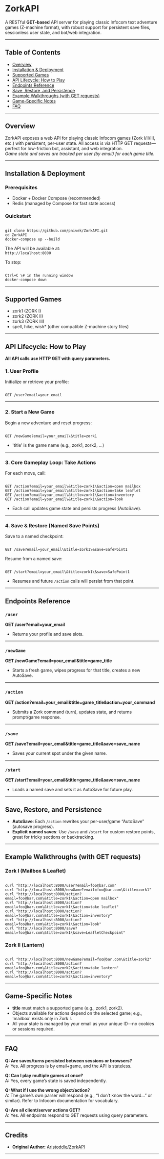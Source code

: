 # ZorkAPI

A RESTful **GET-based** API server for playing classic Infocom text adventure games (Z-machine format), with robust support for persistent save files, sessionless user state, and bot/web integration.

---

## Table of Contents

- [Overview](#overview)
- [Installation & Deployment](#installation--deployment)
- [Supported Games](#supported-games)
- [API Lifecycle: How to Play](#api-lifecycle-how-to-play)
- [Endpoints Reference](#endpoints-reference)
- [Save, Restore, and Persistence](#save-restore-and-persistence)
- [Example Walkthroughs (with GET requests)](#example-walkthroughs-with-get-requests)
- [Game-Specific Notes](#game-specific-notes)
- [FAQ](#faq)

---

## Overview

ZorkAPI exposes a web API for playing classic Infocom games (Zork I/II/III, etc.) with persistent, per-user state. All access is via HTTP GET requests—perfect for low-friction bot, assistant, and web integration.  
_Game state and saves are tracked per user (by email) for each game title._

---

## Installation & Deployment

### Prerequisites

- Docker + Docker Compose (recommended)
- Redis (managed by Compose for fast state access)

### Quickstart

```

git clone https://github.com/pnivek/ZorkAPI.git
cd ZorkAPI
docker-compose up --build

```

The API will be available at:  
`http://localhost:8000`

To stop:
```

Ctrl+C \# in the running window
docker-compose down

```

---

## Supported Games

- zork1 (ZORK I)
- zork2 (ZORK II)
- zork3 (ZORK III)
- spell, hike, wish* (other compatible Z-machine story files)

---

## API Lifecycle: How to Play

**All API calls use HTTP GET with query parameters.**

### 1. User Profile

Initialize or retrieve your profile:
```

GET /user?email=your_email

```

---

### 2. Start a New Game

Begin a new adventure and reset progress:
```

GET /newGame?email=your_email\&title=zork1

```

- 'title' is the game name (e.g., zork1, zork2, ...)

---

### 3. Core Gameplay Loop: Take Actions

For each move, call:
```

GET /action?email=your_email\&title=zork1\&action=open mailbox
GET /action?email=your_email\&title=zork1\&action=take leaflet
GET /action?email=your_email\&title=zork1\&action=inventory
GET /action?email=your_email\&title=zork1\&action=look

```
- Each call updates game state and persists progress (AutoSave).

---

### 4. Save & Restore (Named Save Points)

Save to a named checkpoint:
```

GET /save?email=your_email\&title=zork1\&save=SafePoint1

```
Resume from a named save:
```

GET /start?email=your_email\&title=zork1\&save=SafePoint1

```
- Resumes and future `/action` calls will persist from that point.

---

## Endpoints Reference

### `/user`
**GET /user?email=your_email**  
- Returns your profile and save slots.

---
### `/newGame`
**GET /newGame?email=your_email&title=game_title**  
- Starts a fresh game, wipes progress for that title, creates a new AutoSave.

---
### `/action`
**GET /action?email=your_email&title=game_title&action=your_command**  
- Submits a Zork command (turn), updates state, and returns prompt/game response.

---
### `/save`
**GET /save?email=your_email&title=game_title&save=save_name**  
- Saves your current spot under the given name.

---
### `/start`
**GET /start?email=your_email&title=game_title&save=save_name**  
- Loads a named save and sets it as AutoSave for future play.

---

## Save, Restore, and Persistence

- **AutoSave**: Each `/action` rewrites your per-user/game “AutoSave” (autosave progress).
- **Explicit named saves**: Use `/save` and `/start` for custom restore points, great for tricky sections or backtracking.

---

## Example Walkthroughs (with GET requests)

### Zork I (Mailbox & Leaflet)

```

curl "http://localhost:8000/user?email=foo@bar.com"
curl "http://localhost:8000/newGame?email=foo@bar.com\&title=zork1"
curl "http://localhost:8000/action?email=foo@bar.com\&title=zork1\&action=open mailbox"
curl "http://localhost:8000/action?email=foo@bar.com\&title=zork1\&action=take leaflet"
curl "http://localhost:8000/action?email=foo@bar.com\&title=zork1\&action=inventory"
curl "http://localhost:8000/action?email=foo@bar.com\&title=zork1\&action=look"
curl "http://localhost:8000/save?email=foo@bar.com\&title=zork1\&save=LeafletCheckpoint"

```

### Zork II (Lantern)

```

curl "http://localhost:8000/newGame?email=foo@bar.com\&title=zork2"
curl "http://localhost:8000/action?email=foo@bar.com\&title=zork2\&action=take lantern"
curl "http://localhost:8000/action?email=foo@bar.com\&title=zork2\&action=inventory"

```

---

## Game-Specific Notes

- **title** must match a supported game (e.g., zork1, zork2).
- Objects available for actions depend on the selected game; e.g., 'mailbox' exists only in Zork I.
- All your state is managed by your email as your unique ID—no cookies or sessions required.

---

## FAQ

**Q: Are saves/turns persisted between sessions or browsers?**  
A: Yes. All progress is by email+game, and the API is stateless.

**Q: Can I play multiple games at once?**  
A: Yes, every game’s state is saved independently.

**Q: What if I use the wrong object/action?**  
A: The game’s own parser will respond (e.g., “I don’t know the word...” or similar). Refer to Infocom documentation for vocabulary.

**Q: Are all client/server actions GET?**  
A: Yes. All endpoints respond to GET requests using query parameters.

---

## Credits

- **Original Author:** [Aristoddle/ZorkAPI](https://github.com/Aristoddle/ZorkAPI)

---
